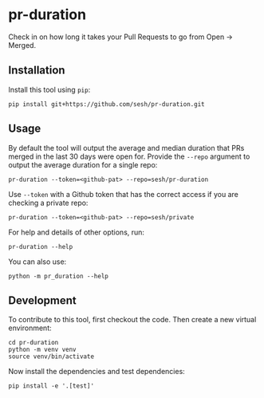 # pr-duration

Check in on how long it takes your Pull Requests to go from Open -> Merged.

## Installation

Install this tool using `pip`:

    pip install git+https://github.com/sesh/pr-duration.git

## Usage

By default the tool will output the average and median duration that PRs merged in the last 30 days were open for.
Provide the `--repo` argument to output the average duration for a single repo:

    pr-duration --token=<github-pat> --repo=sesh/pr-duration

Use `--token` with a Github token that has the correct access if you are checking a private repo:

    pr-duration --token=<github-pat> --repo=sesh/private

For help and details of other options, run:

    pr-duration --help

You can also use:

    python -m pr_duration --help


## Development

To contribute to this tool, first checkout the code. Then create a new virtual environment:

    cd pr-duration
    python -m venv venv
    source venv/bin/activate

Now install the dependencies and test dependencies:

    pip install -e '.[test]'
